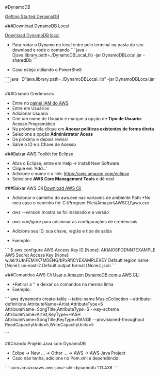 
#DynamoDB

[Getting Started DynamoDB](https://docs.aws.amazon.com/pt_br/amazondynamodb/latest/developerguide/GettingStarted.Java.html)

###Download DynamoDB Local

[Download DynamoDB local](https://docs.aws.amazon.com/pt_br/amazondynamodb/latest/developerguide/DynamoDBLocal.DownloadingAndRunning.html)

- Para rodar o Dynamo no local entre pelo terminal na pasta do seu download e rode o comando
´´´
java -Djava.library.path=./DynamoDBLocal_lib -jar DynamoDBLocal.jar -sharedDb
´´´

- Caso esteja utiliando o PowerShell:

´´´
java -D"java.library.path=./DynamoDBLocal_lib" -jar DynamoDBLocal.jar
´´´ 

###Criando Credenciais
- Entre no [painel IAM do AWS](https://console.aws.amazon.com/iam/home#/home)
- Entre em Usuários
- Adicionar Usuario
- Crie um nome de Usuario e marque a opção de **Tipo de Usuario**: Acesso Programático
- Na próxima tela clique em **Anexar políticas existentes de forma direta**
- Selecione a opção **Administrator Acess**
- De próximo e depois revisar
- Salve o ID e a Chave de Acesso

###Baixar AWS Toolkit for Eclipse
- Abra o Eclipse, entre em Help → Install New Software
- Clique em 'Add...'
- Adicione o nome e o link: https://aws.amazon.com/eclipse 
- Selecione **AWS Core Management Tools** e dê next

###Baixar AWS Cli
[Download AWS Cli](https://aws.amazon.com/pt/cli/)

- Adicionar o caminho do aws.exe nas variaveis de ambiente Path
*No meu caso o caminho foi: C:\Program Files\Amazon\AWSCLI\aws.exe

- *aws --version* mostra se foi instalado e a versão
- *aws configure* para adicionar as configurações de credenciais
- Adicione seu ID, sua chave, região e tipo de saída
- Exemplo:

´´´
$ aws configure
AWS Access Key ID [None]: AKIAIOSFODNN7EXAMPLE
AWS Secret Access Key [None]: wJalrXUtnFEMI/K7MDENG/bPxRfiCYEXAMPLEKEY
Default region name [None]: us-east-2
Default output format [None]: json
´´´

###Comandos AWS Cli
[Usar o Amazon DynamoDB com a AWS CLI](https://docs.aws.amazon.com/pt_br/cli/latest/userguide/cli-services-dynamodb.html)

- *Retirar a '\' e deixar os comandos na mesma linha
- Exemplo:

´´´
aws dynamodb create-table --table-name MusicCollection --attribute-definitions AttributeName=Artist,AttributeType=S AttributeName=SongTitle,AttributeType=S --key-schema AttributeName=Artist,KeyType=HASH AttributeName=SongTitle,KeyType=RANGE --provisioned-throughput ReadCapacityUnits=5,WriteCapacityUnits=5

´´´

##Criando Projeto Java com DynamoDB
- Eclipe → New ... → Other ... → AWS → AWS Java Project 
- Caso não tenha, adicione no Pom.xml a dependência:


´´´
<dependency>
    <groupId>com.amazonaws</groupId>
    <artifactId>aws-java-sdk-dynamodb</artifactId>
    <version>1.11.438</version>
</dependency>
´´´

